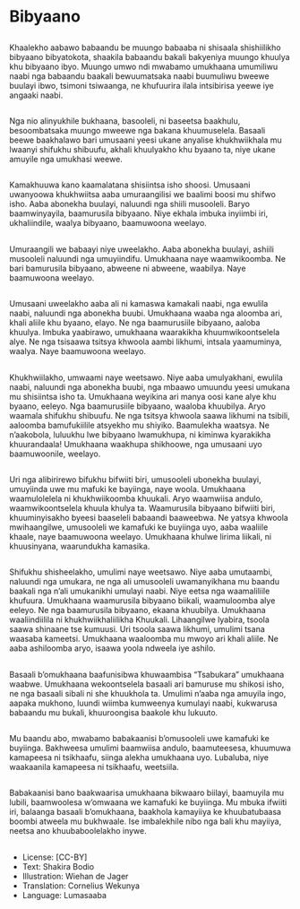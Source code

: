# Bibyaano

##
Khaalekho aabawo babaandu be
muungo babaaba ni shisaala
shishiilikho bibyaano bibyatokota,
shaakila babaandu bakali bakyeniya
muungo khuulya khu bibyaano ibyo.
Muungo umwo ndi mwabamo
umukhaana umumiliwu naabi nga
babaandu baakali bewuumatsaka
naabi buumuliwu bweewe buulayi
ibwo, tsimoni tsiwaanga, ne
khufuurira ilala intsibirisa yeewe iye
angaaki naabi.


##
Nga nio alinyukhile bukhaana,
basooleli, ni baseetsa baakhulu,
besoombatsaka muungo mweewe
nga bakana khuumuselela. Basaali
beewe baakhalawo bari umusaani
yeesi ukane anyalise khukhwiikhala
mu lwaanyi shifukhu shibuufu,
akhali khuulyakho khu byaano ta,
niye ukane amuyile nga umukhasi
weewe.


##
Kamakhuuwa kano kaamalatana
shisiintsa isho shoosi. Umusaani
uwanyoowa khukhwiitsa aaba
umuraangilisi we baalimi boosi mu
shifwo isho. Aaba abonekha buulayi,
naluundi nga shiili musooleli. Baryo
baamwinyayila, baamurusila
bibyaano.
Niye ekhala imbuka inyiimbi iri,
ukhaliindile, waalya bibyaano,
baamuwoona weelayo.


##
Umuraangili we babaayi niye
uweelakho. Aaba abonekha buulayi,
ashiili musooleli naluundi nga
umuyiindifu. Umukhaana naye
waamwikoomba. Ne bari bamurusila
bibyaano, abweene ni abweene,
waabilya. Naye baamuwoona
weelayo.


##
Umusaani uweelakho aaba ali ni
kamaswa kamakali naabi, nga
ewulila naabi, naluundi nga
abonekha buubi. Umukhaana
waaba nga aloomba ari, khali aliile
khu byaano, elayo. Ne nga
baamurusiile bibyaano, aaloba
khuulya. Imbuka yaabirawo,
umukhaana waarakikha
khuumwikoontselela alye. Ne nga
tsisaawa tsitsya khwoola aambi
likhumi, intsala yaamuminya,
waalya. Naye baamuwoona
weelayo.


##
Khukhwiilakho, umwaami naye
weetsawo. Niye aaba umulyakhani,
ewulila naabi, naluundi nga
abonekha buubi, nga mbaawo
umuundu yeesi umukana mu
shisiintsa isho ta.
Umukhaana weyikina ari manya
oosi kane alye khu byaano, eeleyo.
Nga baamurusiile bibyaano,
waaloba khuubilya. Aryo waamala
shifukhu shibuufu. Ne nga tsitsya
khwoola saawa likhumi na tsibili,
aaloomba bamufukiilile atsyekho
mu shiyiko. Baamulekha waatsya.
Ne n’aakobola, luluukhu lwe
bibyaano lwamukhupa, ni kiminwa
kyarakikha khuurandaala!
Umukhaana waakhupa shikhoowe,
nga umusaani uyo baamuwoonile,
weelayo.

##
Uri nga alibirirewo bifukhu bifwiiti
biri, umusooleli ubonekha buulayi,
umuyiinda uwe mu mafuki ke
bayiinga, naye woola. Umukhaana
waamulolelela ni khukhwiikoomba
khuukali.
Aryo waamwiisa andulo,
waamwikoontselela khuula khulya
ta. Waamurusila bibyaano bifwiiti
biri, khuuminyisakho byeesi
baaseleli babaandi baaweebwa.
Ne yatsya khwoola mwihaangilwe,
umusooleli we kamafuki ke buyiinga
uyo, aaba waaliile khaale, naye
baamuwoona weelayo.
Umukhaana khulwe lirima liikali, ni
khuusinyana, waarundukha
kamasika.

##
Shifukhu shisheelakho, umulimi naye weetsawo. Niye aaba
umutaambi, naluundi nga umukara, ne nga ali umusooleli
uwamanyikhana mu baandu baakali nga n’ali umukanikhi umulayi
naabi. Niye eetsa nga waamaliliile khufuura.
Umukhaana waamurusila bibyaano biikali, waamuloomba alye
eeleyo.
Ne nga baamurusila bibyaano, ekaana khuubilya. Umukhaana
waaliindiilila ni khukhwiikhaliilikha
Khuukali. Lihaangilwe lyabira, tsoola saawa shinaane tse kumuusi.
Uri tsoola saawa likhumi, umulimi tsana waasaba kameetsi.
Umukhaana waaloomba mu mwoyo ari khali aliile. Ne aaba
ashiloomba aryo, isaawa yoola ndweela iye ashilo.


##

##
Basaali b’omukhaana baafunisibwa
khuwaambisa “Tsabukara”
umukhaana waabwe.
Umukhaana wekoontselela basaali
ari bamuruse mu shikosi isho, ne
nga basaali sibali ni she khuukhola
ta.
Umulimi n’aaba nga amuyila ingo,
aapaka mukhono, luundi wiimba
kumweenya kumulayi naabi,
kukwarusa babaandu mu bukali,
khuuroongisa baakole khu lukuuto.


##
Mu baandu abo, mwabamo
babakaanisi b’omusooleli uwe
kamafuki ke buyiinga. Bakhweesa
umulimi baamwiisa andulo,
baamuteesesa, khuumuwa
kamapeesa ni tsikhaafu, siinga
alekha umukhaana uyo.
Lubaluba, niye waakaanila
kamapeesa ni tsikhaafu, weetsiila.


##
Babakaanisi bano baakwaarisa
umukhaana bikwaaro biilayi,
baamuyila mu lubili, baamwoolesa
w’omwaana we kamafuki ke
buyiinga.
Mu mbuka ifwiiti iri, balaanga
basaali b’omukhaana, baakhola
kamayiiya ke khuubatubaasa
boombi atweela mu bukhwaale.
Ise imbalekhile nibo nga bali khu
mayiiya, neetsa ano
khuubaboolelakho inywe.


##
* License: [CC-BY]
* Text: Shakira Bodio
* Illustration: Wiehan de Jager
* Translation: Cornelius Wekunya
* Language: Lumasaaba
